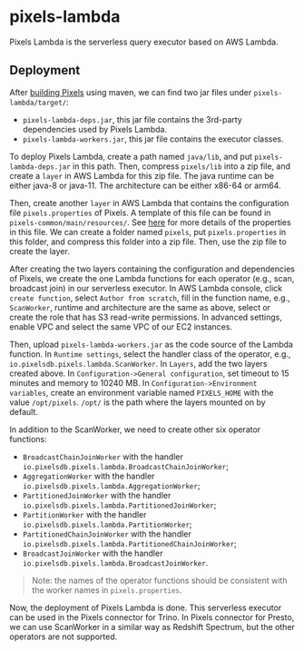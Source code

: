 # pixels-lambda

Pixels Lambda is the serverless query executor based on AWS Lambda.

## Deployment

After [building Pixels](https://github.com/pixelsdb/pixels#build-pixels) using maven, we can find 
two jar files under `pixels-lambda/target/`:
* `pixels-lambda-deps.jar`, this jar file contains the 3rd-party dependencies used by Pixels Lambda.
* `pixels-lambda-workers.jar`, this jar file contains the executor classes.

To deploy Pixels Lambda, create a path named `java/lib`, and put `pixels-lambda-deps.jar` in this path.
Then, compress `pixels/lib` into a zip file, and create a `layer` in AWS Lambda for this zip file.
The java runtime can be either java-8 or java-11. The architecture can be either x86-64 or arm64.

Then, create another `layer` in AWS Lambda that contains the configuration file `pixels.properties` of Pixels.
A template of this file can be found in `pixels-common/main/resources/`.
See [here](https://github.com/pixelsdb/pixels#build-pixels) for more details of the properties in this file.
We can create a folder named `pixels`, put `pixels.properties` in this folder, and compress
this folder into a zip file. Then, use the zip file to create the layer.

After creating the two layers containing the configuration and dependencies of Pixels, we create the 
one Lambda functions for each operator (e.g., scan, broadcast join) in our serverless executor.
In AWS Lambda console, click `create function`, select `Author from scratch`, fill in the function name, 
e.g., `ScanWorker`, runtime and architecture are the same as above, select or create the role that has 
S3 read-write permissions.
In advanced settings, enable VPC and select the same VPC of our EC2 instances.

Then, upload `pixels-lambda-workers.jar` as the code source of the Lambda function.
In `Runtime settings`, select the handler class of the operator, e.g., `io.pixelsdb.pixels.lambda.ScanWorker`.
In `Layers`, add the two layers created above.
In `Configuration->General configuration`, set timeout to 15 minutes and memory to 10240 MB.
In `Configuration->Environment variables`, create an environment variable named `PIXELS_HOME` with the value `/opt/pixels`.
`/opt/` is the path where the layers mounted on by default.

In addition to the ScanWorker, we need to create other six operator functions:
* `BroadcastChainJoinWorker` with the handler `io.pixelsdb.pixels.lambda.BroadcastChainJoinWorker`;
* `AggregationWorker` with the handler `io.pixelsdb.pixels.lambda.AggregationWorker`;
* `PartitionedJoinWorker` with the handler `io.pixelsdb.pixels.lambda.PartitionedJoinWorker`;
* `PartitionWorker` with the handler `io.pixelsdb.pixels.lambda.PartitionWorker`;
* `PartitionedChainJoinWorker` with the handler `io.pixelsdb.pixels.lambda.PartitionedChainJoinWorker`;
* `BroadcastJoinWorker` with the handler `io.pixelsdb.pixels.lambda.BroadcastJoinWorker`.

> Note: the names of the operator functions should be consistent with the worker names in `pixels.properties`.

Now, the deployment of Pixels Lambda is done. This serverless executor can be used in the Pixels connector for Trino.
In Pixels connector for Presto, we can use ScanWorker in a similar way as Redshift Spectrum, but the other operators are not supported.